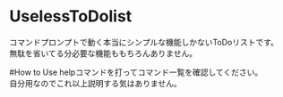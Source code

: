# UselessToDolist
コマンドプロンプトで動く本当にシンプルな機能しかないToDoリストです。  
無駄を省いてる分必要な機能ももちろんありません。

#How to Use
helpコマンドを打ってコマンド一覧を確認してください。  
自分用なのでこれ以上説明する気はありません。
